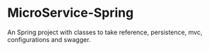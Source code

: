 # MicroService-Spring
An Spring project with classes to take reference, persistence, mvc, configurations and swagger.
